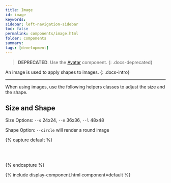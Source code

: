 ```yaml
---
title: Image
id: image
keywords: 
sidebar: left-navigation-sidebar
toc: false
permalink: components/image.html
folder: components
summary:
tags: [development]
---
```

> **DEPRECATED**. Use the [Avatar]({{site.baseurl}}/components/avatar.html) component.
{: .docs-deprecated}

An image is used to apply shapes to images.
{: .docs-intro}


<hr>

When using images, use the following helpers classes to adjust the size and the shape.


## Size and Shape

Size Options: `--s` 24x24, `--m` 36x36, `--l` 48x48

Shape Option: `--circle` will render a round image

{% capture default %}
<span class="fd-image--s" aria-label="Image label"
style="background-image: url('https://placeimg.com/400/400/nature');"></span>

<span class="fd-image--m" aria-label="Image label"
style="background-image: url('https://placeimg.com/400/400/nature');"></span>

<span class="fd-image--l" aria-label="Image label"
style="background-image: url('https://placeimg.com/400/400/nature');"></span>

<br><br>

<span class=" fd-image--s fd-image--circle" aria-label="Image label"
style="background-image: url('https://placeimg.com/400/400/nature');"></span>

<span class=" fd-image--m fd-image--circle" aria-label="Image label"
style="background-image: url('https://placeimg.com/400/400/nature');"></span>

<span class=" fd-image--l fd-image--circle" aria-label="Image label"
style="background-image: url('https://placeimg.com/400/400/nature');"></span>
{% endcapture %}

{% include display-component.html component=default %}
